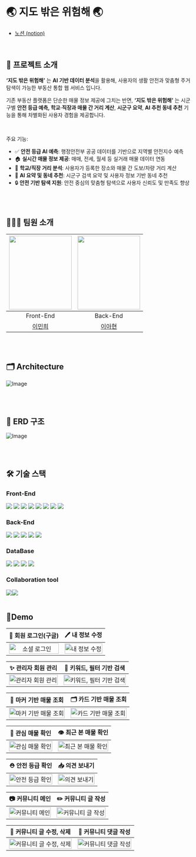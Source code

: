 # 🌏 지도 밖은 위험해 🌏
- [노션 (notion)](https://invited-kookaburra-8fb.notion.site/1d2bdd006a7d803ebeeddc0defd6feb0?pvs=4)
  
<br />

## 📎 프로젝트 소개

**‘지도 밖은 위험해’** 는 **AI 기반 데이터 분석**을 활용해, 사용자의 생활 안전과 맞춤형 주거 탐색이 가능한 부동산 통합 웹 서비스 입니다.

기존 부동산 플랫폼은 단순한 매물 정보 제공에 그치는 반면, **‘지도 밖은 위험해’** 는 시군구별 **안전 등급 예측, 학교·직장과 매물 간 거리 계산**, **시군구 요약**, **AI 추천 동네 추천** 기능을 통해 차별화된 사용자 경험을 제공합니다.

<br />

주요 기능:

- ✅ **안전 등급 AI 예측**: 행정안전부 공공 데이터를 기반으로 지역별 안전지수 예측
- 🏠 **실시간 매물 정보 제공**: 매매, 전세, 월세 등 실거래 매물 데이터 연동
- 📍 **학교/직장 거리 분석**: 사용자가 등록한 장소와 매물 간 도보/차량 거리 계산
- 🧠 **AI 요약 및 동네 추천**: 시군구 검색 요약 및 사용자 정보 기반 동네 추천
- 🔒 **안전 기반 탐색 지원**: 안전 중심의 맞춤형 탐색으로 사용자 신뢰도 및 만족도 향상

<br><br>

## 🧑‍🤝‍🧑 팀원 소개
| <img src = https://github.com/user-attachments/assets/a1d7d9ac-b1a0-4c6a-b58b-1da2c8b6837a  width="170" height="200"> | <img src = https://github.com/user-attachments/assets/0a3fb373-3f25-4f17-98f8-cfd23cd47231 width="170" height="200"> | 
|:---------------------------------------------------------------------------------------------------------------------:|:--------------------------------------------------------------------------------------------------------------------:|
|                                                        Front-End                                                      |                                                      Back-End                                                       |
|                                                     [이민희](https://github.com/minhe8564)                               |                                                   [이아현](https://github.com/yuju9)                            |      

<br><br>


## 🗂️ Architecture
![Image](https://github.com/user-attachments/assets/73e370d7-9276-40ca-bd19-df002df43da1)

<br><br>

## 💾 ERD 구조
![Image](https://github.com/user-attachments/assets/df20b545-6137-4ad2-a224-60a81e1ccedb)

<br><br>

## 🛠️ 기술 스택
### Front-End
<img src="https://img.shields.io/badge/TypeScript-3178C6?style=for-the-badge&logo=typescript&logoColor=white"> <img src="https://img.shields.io/badge/CSS-1572B6?style=for-the-badge&logo=css3&logoColor=white"> <img src="https://img.shields.io/badge/React-61DAFB?style=for-the-badge&logo=react&logoColor=black"> <img src="https://img.shields.io/badge/Vite-646CFF?style=for-the-badge&logo=vite&logoColor=white"> <img src="https://img.shields.io/badge/Axios-5A29E4?style=for-the-badge&logo=axios&logoColor=white"> <img src="https://img.shields.io/badge/ToastUI-0068B5?style=for-the-badge&logo=toast&logoColor=white"> <img src="https://img.shields.io/badge/Recharts-FF4A00?style=for-the-badge&logo=recharts&logoColor=white"> <img src="https://img.shields.io/badge/emailJS-EA4335?style=for-the-badge&logo=gmail&logoColor=white">
<br>

### Back-End
<img src="https://img.shields.io/badge/Java-007396?style=for-the-badge&logo=java&logoColor=white"> <img src="https://img.shields.io/badge/Spring Boot-6DB33F?style=for-the-badge&logo=springboot&logoColor=white"> <img src="https://img.shields.io/badge/Spring Security-6DB33F?style=for-the-badge&logo=springsecurity&logoColor=white"> <img src="https://img.shields.io/badge/JWT-000000?style=for-the-badge&logo=jsonwebtokens&logoColor=white"> <img src="https://img.shields.io/badge/SpringAI-00C7B7?style=for-the-badge&logo=openai&logoColor=white">
<br>

### DataBase
<img src="https://img.shields.io/badge/Amazon S3-569A31?style=for-the-badge&logo=amazons3&logoColor=white"> <img src="https://img.shields.io/badge/MySQL-4479A1?style=for-the-badge&logo=mysql&logoColor=white"> <img src="https://img.shields.io/badge/Redis-DC382D?style=for-the-badge&logo=redis&logoColor=white"> <img src="https://img.shields.io/badge/Spring Data JPA-6DB33F?style=for-the-badge&logo=spring&logoColor=white">
<br>

### Collaboration tool
<img src="https://img.shields.io/badge/GitHub-181717?style=for-the-badge&logo=github&logoColor=white"><img src="https://img.shields.io/badge/Notion-000000?style=for-the-badge&logo=notion&logoColor=white">
<br/><br/>

## 📱Demo

|                   🚀 회원 로그인(구글)                  |                   🖊️ 내 정보 수정              | 
| :----------------------------------------------------------: | :----------------------------------------------------------: | 
| <img src="https://github.com/user-attachments/assets/cb2ba947-0f1f-44e6-8b07-849612824e25" alt="소셜 로그인" width=100%> | <img src="https://github.com/user-attachments/assets/d504c1ea-7083-4b70-9bcd-e765459b63b6" alt="내 정보 수정" width=100%> | 

|                   ✨ 관리자 회원 관리            |                   🔎 키워드, 필터 기반 검색                 | 
| :----------------------------------------------------------: | :----------------------------------------------------------: | 
| <img src="https://github.com/user-attachments/assets/23677cae-6863-4505-a26d-5036df74c7f7" alt="관리자 회원 관리" width=100%> | <img src="https://github.com/user-attachments/assets/c3e1b0fb-723e-4a17-9f31-f631d628ca64" alt="키워드, 필터 기반 검색" width=100%>  | 

|                   📍 마커 기반 매물 조회                 |                    🗂️ 카드 기반 매물 조회                  | 
| :----------------------------------------------------------: | :----------------------------------------------------------: | 
| <img src="https://github.com/user-attachments/assets/24636995-1fe9-425b-b6bf-718b7940ae5d" alt="마커 기반 매물 조회" width=100%> | <img src="https://github.com/user-attachments/assets/13321a07-ef7b-4eb3-9a82-dc69df9dcf70" alt="카드 기반 매물 조회" width=100%>  | 

|                   💛 관심 매물 확인                |                   👁️ 최근 본 매물 확인                  | 
| :----------------------------------------------------------: | :----------------------------------------------------------: | 
| <img src="https://github.com/user-attachments/assets/041367af-3b24-4760-87e3-c927d0ed8a81" alt="관심 매물 확인" width=100%> | <img src="https://github.com/user-attachments/assets/9db70e75-720a-4c1a-b906-2cf38e1a91cc" alt="최근 본 매물 확인" width=100%>  | 

|                   ⛑️ 안전 등급 확인                 |                  📥 의견 보내기                 | 
| :----------------------------------------------------------: | :----------------------------------------------------------: | 
| <img src="https://github.com/user-attachments/assets/89de5af1-2a22-4193-8f20-2a76c4fec730" alt="안전 등급 확인" width=100%> | <img src="https://github.com/user-attachments/assets/a11791c8-2b07-49f3-b91d-ba79ea2ee863" alt="의견 보내기" width=100%>  | 

|                   📷 커뮤니티 메인                 |                  ✏️ 커뮤니티 글 작성               | 
| :----------------------------------------------------------: | :----------------------------------------------------------: | 
| <img src="https://github.com/user-attachments/assets/074c7da9-6e65-469d-98de-8439c2505e74" alt="커뮤니티 메인" width=100%> | <img src="https://github.com/user-attachments/assets/c01f6808-86f6-4647-9180-3259307ad44a" alt="커뮤니티 글 작성" width=100%>  | 

|                   🔮 커뮤니티 글 수정, 삭제                 |                  💬 커뮤니티 댓글 작성               | 
| :----------------------------------------------------------: | :----------------------------------------------------------: | 
| <img src="https://github.com/user-attachments/assets/60bdec0e-9e8b-4381-a1f6-19ae7dbf0a0e" alt="커뮤니티 글 수정, 삭제" width=100%> | <img src="https://github.com/user-attachments/assets/48008031-39af-47f9-868e-d79d3fedca6d" alt="커뮤니티 댓글 작성" width=100%>  | 

<br><br>
